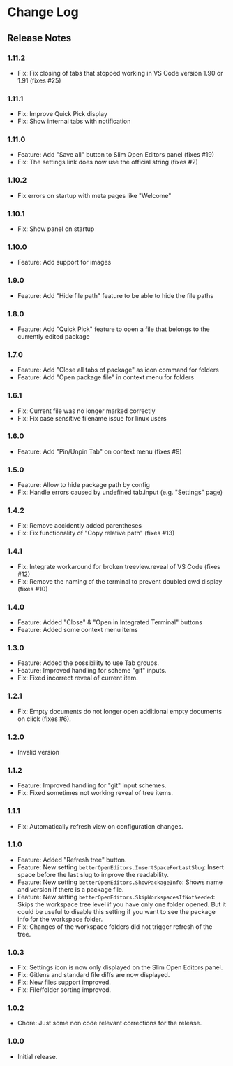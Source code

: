 # Change Log

## Release Notes

### 1.11.2

  * Fix: Fix closing of tabs that stopped working in VS Code version 1.90 or 1.91 (fixes #25)

### 1.11.1

  * Fix: Improve Quick Pick display
  * Fix: Show internal tabs with notification
  
### 1.11.0

  * Feature: Add "Save all" button to Slim Open Editors panel (fixes #19)
  * Fix: The settings link does now use the official string (fixes #2)

### 1.10.2

 * Fix errors on startup with meta pages like "Welcome"

### 1.10.1

 * Fix: Show panel on startup

### 1.10.0

 * Feature: Add support for images

### 1.9.0

 * Feature: Add "Hide file path" feature to be able to hide the file paths

### 1.8.0

 * Feature: Add "Quick Pick" feature to open a file that belongs to the currently edited package

### 1.7.0

 * Feature: Add "Close all tabs of package" as icon command for folders
 * Feature: Add "Open package file" in context menu for folders

### 1.6.1

 * Fix: Current file was no longer marked correctly
 * Fix: Fix case sensitive filename issue for linux users

### 1.6.0

 * Feature: Add "Pin/Unpin Tab" on context menu (fixes #9)

### 1.5.0

 * Feature: Allow to hide package path by config
 * Fix: Handle errors caused by undefined tab.input (e.g. "Settings" page)

### 1.4.2

 * Fix: Remove accidently added parentheses
 * Fix: Fix functionality of "Copy relative path" (fixes #13)

### 1.4.1

 * Fix: Integrate workaround for broken treeview.reveal of VS Code (fixes #12)
 * Fix: Remove the naming of the terminal to prevent doubled cwd display (fixes #10)

### 1.4.0

 * Feature: Added "Close" & "Open in Integrated Terminal" buttons
 * Feature: Added some context menu items

### 1.3.0

 * Feature: Added the possibility to use Tab groups.
 * Feature: Improved handling for scheme "git" inputs.
 * Fix: Fixed incorrect reveal of current item.

### 1.2.1

 * Fix: Empty documents do not longer open additional empty documents on click (fixes #6).

### 1.2.0

 * Invalid version

### 1.1.2

 * Feature: Improved handling for "git" input schemes.
 * Fix: Fixed sometimes not working reveal of tree items.

### 1.1.1

 * Fix: Automatically refresh view on configuration changes.
 
### 1.1.0

 * Feature: Added "Refresh tree" button.
 * Feature: New setting `betterOpenEditors.InsertSpaceForLastSlug`: Insert space before the last slug to improve the readability.
 * Feature: New setting `betterOpenEditors.ShowPackageInfo`: Shows name and version if there is a package file.
 * Feature: New setting `betterOpenEditors.SkipWorkspacesIfNotNeeded`: Skips the workspace tree level if you have only one folder opened. But it could be useful to disable this setting if you want to see the package info for the workspace folder.
 * Fix: Changes of the workspace folders did not trigger refresh of the tree.
 
 ### 1.0.3

 * Fix: Settings icon is now only displayed on the Slim Open Editors panel.
 * Fix: Gitlens and standard file diffs are now displayed.
 * Fix: New files support improved.
 * Fix: File/folder sorting improved.

### 1.0.2

 * Chore: Just some non code relevant corrections for the release.


### 1.0.0

 * Initial release.

